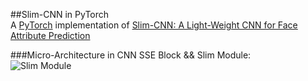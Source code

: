 ##Slim-CNN in PyTorch  
A [PyTorch](https://pytorch.org/) implementation of [Slim-CNN: A Light-Weight CNN for Face Attribute Prediction](https://arxiv.org/pdf/1907.02157.pdf)

###Micro-Architecture in CNN
SSE Block && Slim Module:  
![Slim Module](https://github.com/Joyako/Slim-CNN/tree/master/data/1.jpg)